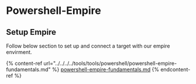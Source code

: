 # Powershell-Empire

## Setup Empire&#x20;

Follow below section to set up and connect a target with our empire envirment.&#x20;

{% content-ref url="../../../../tools/tools/powershell/powershell-empire-fundamentals.md" %}
[powershell-empire-fundamentals.md](../../../../tools/tools/powershell/powershell-empire-fundamentals.md)
{% endcontent-ref %}











